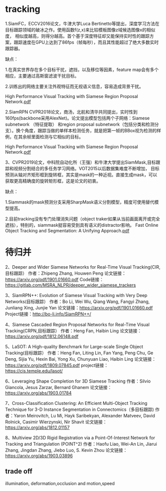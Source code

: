 # tracking


1.SiamFC，ECCV2016论文，牛津大学Luca Bertinetto等提出，深度学习方法在目标跟踪领域的破冰之作。使用函数f(z,x)来比较模板图像z域候选图像x的相似度，
相似度越高，则得分越高。首个基于深度特征却又能保持实时性的跟踪方案，跟踪速度在GPU上达到了86fps（帧每秒），而且其性能超过了绝大多数实时跟踪器。

缺点：

1.在真实世界存在多个目标干扰，遮挡，以及移位等因素，feature map会有多个相应，主要通过高斯窗滤波干扰目标。

2.训练出的网络主要关注外观特征而无视语义信息，容易造成背景干扰。


High Performance Visual Tracking with Siamese Region Proposal Network.[pdf](https://arxiv.org/pdf/1606.09549.pdf)

2.SiamRPN CVPR2018论文，商汤，北航和清华共同提出，实时性到160fps(backbone采用AlexNet)。论文提出模型包括两个子网络：Siamese subnetwork （特征提取）
和region proposal subnetwork（包括分类和检测分支）。换个角度，跟踪当做的单样本检测任务，就是把第一帧的BBox视为检测的样例，在其余帧里面检测与它相似的目标。

High Performance Visual Tracking with Siamese Region Proposal Network.[pdf](http://openaccess.thecvf.com/content_cvpr_2018/papers/Li_High_Performance_Visual_CVPR_2018_paper.pdf)


3、CVPR2019论文，中科院自动化所（王强）和牛津大学提出SiamMask,目标跟踪和视频分割结合的多任务学习网络。VOT2015以后数据集难度不断增加，
目标预测从轴对齐矩形框到旋转框，其实是mask的一种近视。直接生成mask，可以获取更高精确度的旋转矩形框，这是论文的初衷。

缺点：

1.Siammask的mask预测分支采用SharpMask语义分割模型，精度可使用替代模型提高。

2.目前tracking没有专门处理消失问题（object traker如果从当前画面离开或完全遮挡），特别的，siammask挺容易受到具有语义的distractor影响。
Fast Online Object Tracking and Segmentation: A Unifying Approach.[pdf](https://arxiv.org/pdf/1812.05050.pdf)

# 待归并
2、Deeper and Wider Siamese Networks for Real-Time Visual Tracking(CIR,目标跟踪）
作者：Zhipeng Zhang, Houwen Peng
论文链接：https://arxiv.org/pdf/1901.01660.pdf
Code链接：https://gitlab.com/MSRA_NLPR/deeper_wider_siamese_trackers


3、SiamRPN++: Evolution of Siamese Visual Tracking with Very Deep Networks(目标跟踪）
作者：Bo Li, Wei Wu, Qiang Wang, Fangyi Zhang, Junliang Xing, Junjie Yan
论文链接：https://arxiv.org/pdf/1901.01660.pdf
Project链接：http://bo-li.info/SiamRPN++/


4、Siamese Cascaded Region Proposal Networks for Real-Time Visual Tracking(CRPN,目标跟踪）
作者：Heng Fan, Haibin Ling
论文链接：https://arxiv.org/pdf/1812.06148.pdf


5、LaSOT: A High-quality Benchmark for Large-scale Single Object Tracking(目标跟踪）
作者：Heng Fan, Liting Lin, Fan Yang, Peng Chu, Ge Deng, Sijia Yu, Hexin Bai, Yong Xu, Chunyuan Liao, Haibin Ling
论文链接：https://arxiv.org/pdf/1809.07845.pdf
project链接：https://cis.temple.edu/lasot/


6、Leveraging Shape Completion for 3D Siamese Tracking
作者：Silvio Giancola, Jesus Zarzar, Bernard Ghanem
论文链接：https://arxiv.org/abs/1903.01784


7、Cross-Classification Clustering: An Efficient Multi-Object Tracking Technique for 3-D Instance Segmentation in Connectomics（多目标跟踪)
作者：Yaron Meirovitch, Lu Mi, Hayk Saribekyan, Alexander Matveev, David Rolnick, Casimir Wierzynski, Nir Shavit
论文链接：https://arxiv.org/abs/1812.01157


8、Multiview 2D/3D Rigid Registration via a Point-Of-Interest Network for Tracking and Triangulation (POINT^2)
作者：Haofu Liao, Wei-An Lin, Jiarui Zhang, Jingdan Zhang, Jiebo Luo, S. Kevin Zhou
论文链接：https://arxiv.org/abs/1903.03896



## trade off

illumination, deformation,occlusion and motion,speed